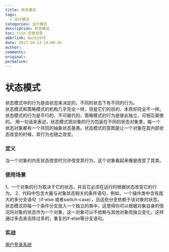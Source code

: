 ```yaml
---
title: 状态模式
tags:
  - 设计模式
categories: 设计模式
description: 状态模式
toc: true 文章目录
abbrlink: 8acb1976
date: 2017-10-13 14:00:16
author:
comments:
original:
permalink:
---
```

# 状态模式
状态模式中的行为是由状态来决定的，不同的状态下有不同的行为。  
状态模式和策略模式的机构几乎完全一样，但是它们的目的、本质却完全不一样。  
状态模式的行为是平行的、不可替代的，策略模式的行为是彼此独立、可相互替换的。
用一句话来表述，状态模式把对象的行为包装在不同的状态对象里，每一个状态对象都有一个共同的抽象状态基类。状态模式的意图是让一个对象在其内部状态改变的时候，其行为也随之改变。

### 定义
当一个对象的内在状态改变时允许改变其行为，这个对象看起来像是改变了其类。
### 使用场景
1、一个对象的行为取决于它的状态，并且它必须在运行时根据状态改变它的行为。
2、代码中包含大量与对象状态相关的条件语句，例如，一个操作类中含有庞大的多分支语句（if-else 或者switch-case），且这些分支依赖于该对象的状态。
状态模式将每一个条件分支放入一个独立的类中，这使得你可以根据对象自身的情况将对象的状态作为一个对象，这一对象可以不依赖与其他对象而独立变化，这样通过多态来去除过多的，重复的if-else等分支语句。

### 实战
[用户登录系统](https://github.com/hehonghui/android_dp_analysis_code/tree/master/android_dp_state)



